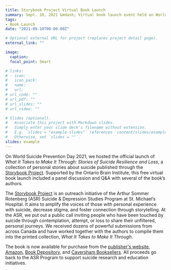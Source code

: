 ```yaml
---
title: Storybook Project Virtual Book Launch
summary: Sept. 10, 2021 &mdash; Virtual book launch event held on World Suicide Prevention Day 2021, sharing our <a href="https://books.friesenpress.com/store/title/119734000115637966" target="_blank">book of stories by those touched by suicide</a>.
tags:
- Book Launch
date: "2021-09-10T00:00:00Z"

# Optional external URL for project (replaces project detail page).
external_link: ""

image:
  caption:
  focal_point: Smart

# links:
# - icon: 
#   icon_pack: 
#   name: 
#   url: 
# url_code: ""
# url_pdf: ""
# url_slides: ""
# url_video: ""

# Slides (optional).
#   Associate this project with Markdown slides.
#   Simply enter your slide deck's filename without extension.
#   E.g. `slides = "example-slides"` references `content/slides/example-slides.md`.
#   Otherwise, set `slides = ""`.
slides: example
---
```


On World Suicide Prevention Day 2021, we hosted the official launch of *What It Takes to Make It Through: Stories of Suicide Resilience and Loss*, a collection of personal stories about suicide published through the <a href="https://asrlife.ca/storybook" target="_blank">Storybook Project</a>. Supported by the Ontario Brain Institute, this free virtual book launch included a panel discussion and Q&A with several of the book’s authors.

The <a href="https://asrlife.ca/storybook" target="_blank">Storybook Project</a> is an outreach initiative of the Arthur Sommer Rotenberg (ASR) Suicide & Depression Studies Program at St. Michael’s Hospital. It aims to amplify the voices of those with personal experience with suicide, decrease stigma, and foster connection through storytelling. At the ASR, we put out a public call inviting people who have been touched by suicide through contemplation, attempt, or loss to share their unfiltered, personal journeys. We received dozens of powerful submissions from across Canada and have worked together with the authors to compile them into the printed collection, *What It Takes to Make It Through*.

The book is now available for purchase from the <a href="https://books.friesenpress.com/store/title/119734000115637966" target="_blank">publisher's website</a>, <a href="https://www.amazon.ca/What-Takes-Make-Through-Resilience/dp/1525566296/ref=tmm_pap_swatch_0?_encoding=UTF8&qid=1629822094&sr=8-2" target="_blank">Amazon</a>, <a href="https://www.bookdepository.com/What-It-Takes-Make-It-Through-ASR-Suicide-Studies-Collective/9781525566295?ref=grid-view&qid=1629822237276&sr=1-2" target="_blank">Book Depository</a>, and <a href="https://www.cavershambooksellers.com/search/1525566296" target="_blank">Caversham Booksellers</a>. All proceeds go back to the ASR Program to support suicide research and education initiatives.